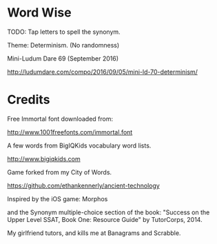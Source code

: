 # Word Wise

TODO:  Tap letters to spell the synonym.  

Theme:  Determinism.  (No randomness)

Mini-Ludum Dare 69 (September 2016) 

<http://ludumdare.com/compo/2016/09/05/mini-ld-70-determinism/>

# Credits

Free Immortal font downloaded from:

http://www.1001freefonts.com/immortal.font

A few words from BigIQKids vocabulary word lists.

<http://www.bigiqkids.com>

Game forked from my City of Words.

<https://github.com/ethankennerly/ancient-technology>

Inspired by the iOS game:  Morphos 

and the Synonym multiple-choice section of the book:  "Success on the Upper Level SSAT, Book One: Resource Guide" by TutorCorps, 2014.

My girlfriend tutors, and kills me at Banagrams and Scrabble.

